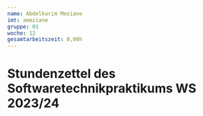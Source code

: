```yaml
---
name: Abdelkarim Meziane
imt: ameziane
gruppe: 01
woche: 12
gesamtarbeitszeit: 0,00h
---
```



# Stundenzettel des Softwaretechnikpraktikums WS 2023/24

